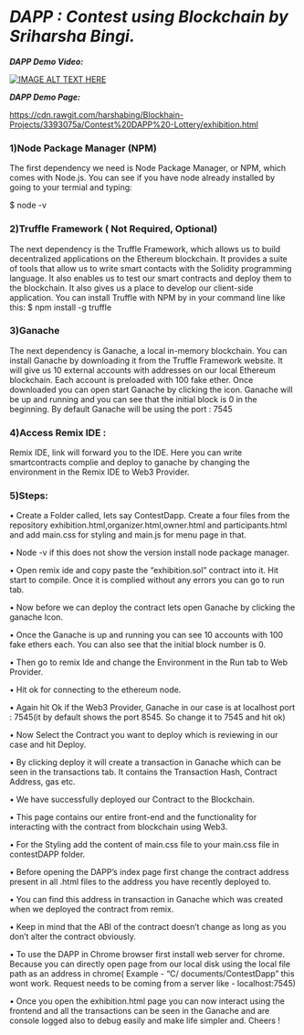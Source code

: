 
# _**DAPP : Contest using Blockchain by Sriharsha Bingi.**_



_**DAPP Demo Video:**_


[![IMAGE ALT TEXT HERE](https://img.youtube.com/vi/zf_0hBh4ZX4/0.jpg)](https://www.youtube.com/watch?v=zf_0hBh4ZX4)



_**DAPP Demo Page:**_


  https://cdn.rawgit.com/harshabing/Blockhain-Projects/3393075a/Contest%20DAPP%20-Lottery/exhibition.html





###  1)Node Package Manager (NPM)

The first dependency we need is Node Package Manager, or NPM, which comes
with Node.js. You can see if you have node already installed by going to your
termial and typing:

$ node -v

### 2)Truffle Framework ( Not Required, Optional)
The next dependency is the Truffle Framework, which allows us to build
decentralized applications on the Ethereum blockchain. It provides a suite of tools
that allow us to write smart contacts with the Solidity programming language. It
also enables us to test our smart contracts and deploy them to the blockchain. It
also gives us a place to develop our client-side application.
You can install Truffle with NPM by in your command line like this:
$ npm install -g truffle

### 3)Ganache

The next dependency is Ganache, a local in-memory blockchain. You can install Ganache by downloading it from the Truffle Framework website. It will give us 10 external accounts with addresses on our local Ethereum blockchain. Each account is preloaded with 100 fake ether. Once downloaded you can open start Ganache by clicking the icon. Ganache will be up and running and you can see that the initial block is 0 in the beginning. By default Ganache will be using the port : 7545

### 4)Access Remix IDE :

Remix IDE, link will forward you to the IDE. Here you can write smartcontracts
complie and deploy to ganache by changing the environment in the Remix IDE to Web3 Provider.

###   5)Steps:

• Create a Folder called, lets say ContestDapp. Create a four files from the repository exhibition.html,organizer.html,owner.html and participants.html and add main.css for styling and main.js for menu page in that.

• Node -v if this does not show the version install node package manager.

• Open remix ide and copy paste the “exhibition.sol” contract into it. Hit start to
compile. Once it is complied without any errors you can go to run tab.

• Now before we can deploy the contract lets open Ganache by clicking the ganache Icon.

• Once the Ganache is up and running you can see 10 accounts with 100 fake ethers each. You can also see that the initial block number is 0.

• Then go to remix Ide and change the Environment in the Run tab to Web Provider.

• Hit ok for connecting to the ethereum node.

• Again hit Ok if the Web3 Provider, Ganache in our case is at localhost port : 7545(it by default shows the port 8545. So change it to 7545 and hit ok)

• Now Select the Contract you want to deploy which is reviewing in our case and hit Deploy.

• By clicking deploy it will create a transaction in Ganache which can be seen in the transactions tab. It contains the Transaction Hash, Contract Address, gas etc.

• We have successfully deployed our Contract to the Blockchain.


• This page contains our entire front-end and the functionality for interacting with the contract from blockchain using Web3.

• For the Styling add the content of main.css file to your main.css file in contestDAPP folder.

• Before opening the DAPP’s index page first change the contract address present in  all .html files to the address you have recently deployed to.

• You can find this address in transaction in Ganache which was created when we deployed the contract from remix.

• Keep in mind that the ABI of the contract doesn’t change as long as you don’t alter the contract obviously.

• To use the DAPP in Chrome browser first install web server for chrome. Because you can directly open page from our local disk using the local file path as an address in chrome( Example - “C/ documents/ContestDapp” this wont work. Request needs to be coming from a server like - localhost:7545)

• Once you open the exhibition.html page you can now interact using the frontend and all the transactions can be seen in the Ganache and are console logged also to debug easily and make life simpler and.
Cheers !
